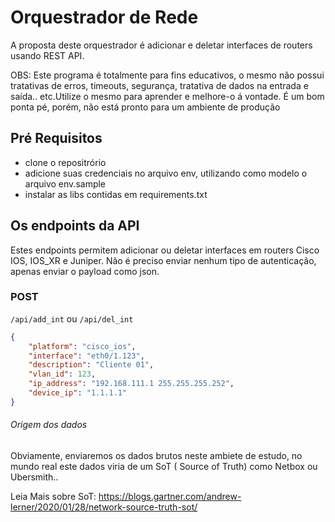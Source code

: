 # Orquestrador de Rede
A proposta deste orquestrador é adicionar e deletar interfaces de routers usando REST API.

OBS: Este programa é totalmente para fins educativos, o mesmo não possui tratativas de erros, timeouts, segurança, tratativa de dados na entrada e saída.. etc.Utilize o mesmo para aprender e melhore-o á vontade. É um bom ponta pé, porém, não está pronto para um ambiente de produção

## Pré Requisitos
* clone o repositrório
* adicione suas credenciais no arquivo env, utilizando como modelo o arquivo env.sample
* instalar as libs contidas em requirements.txt

## Os endpoints da API
Estes endpoints permitem adicionar ou deletar interfaces em routers Cisco IOS, IOS_XR e Juniper. Não é preciso enviar nenhum tipo de autenticação, apenas enviar o payload como json.

### POST
`/api/add_int` ou `/api/del_int`
```json
{
	"platform": "cisco_ios",
    "interface": "eth0/1.123",
	"description": "Cliente 01",
	"vlan_id": 123,
	"ip_address": "192.168.111.1 255.255.255.252",
	"device_ip": "1.1.1.1"
}
```
###### Origem dos dados
Obviamente, enviaremos os dados brutos neste ambiete de estudo, no mundo real este dados viria de um SoT ( Source of Truth) como Netbox ou Ubersmith..

Leia Mais sobre SoT: https://blogs.gartner.com/andrew-lerner/2020/01/28/network-source-truth-sot/
